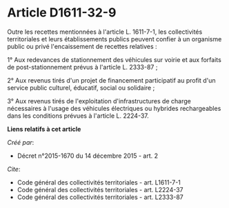 # Article D1611-32-9

Outre les recettes mentionnées à l'article L. 1611-7-1, les collectivités territoriales et leurs établissements publics
peuvent confier à un organisme public ou privé l'encaissement de recettes relatives :

1° Aux redevances de stationnement des véhicules sur voirie et aux forfaits de post-stationnement prévus à l'article L.
2333-87 ;

2° Aux revenus tirés d'un projet de financement participatif au profit d'un service public culturel, éducatif, social ou
solidaire ;

3° Aux revenus tirés de l'exploitation d'infrastructures de charge nécessaires à l'usage des véhicules électriques ou
hybrides rechargeables dans les conditions prévues à l'article L. 2224-37.

**Liens relatifs à cet article**

_Créé par_:

  - Décret n°2015-1670 du 14 décembre 2015 - art. 2

_Cite_:

  - Code général des collectivités territoriales - art. L1611-7-1
  - Code général des collectivités territoriales - art. L2224-37
  - Code général des collectivités territoriales - art. L2333-87

